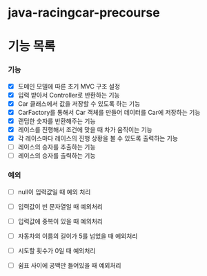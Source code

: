 # java-racingcar-precourse

# 기능 목록

### 기능

- [x] 도메인 모델에 따른 초기 MVC 구조 설정
- [x] 입력 받아서 Controller로 반환하는 기능
- [x] Car 클래스에서 값을 저장할 수 있도록 하는 기능
- [x] CarFactory를 통해서 Car 객체를 만들어 데이터를 Car에 저장하는 기능
- [x] 랜덤한 숫자를 반환해주는 기능
- [x] 레이스를 진행해서 조건에 맞을 때 차가 움직이는 기능
- [x] 각 레이스마다 레이스의 진행 상황을 볼 수 있도록 출력하는 기능
- [ ] 레이스의 승자를 추출하는 기능
- [ ] 레이스의 승자를 출력하는 기능

### 예외

- [ ] null이 입력값일 때 예외 처리
- [ ] 입력값이 빈 문자열일 때 예외처리
- [ ] 입력값에 중복이 있을 때 예외처리
- [ ] 자동차의 이름의 길이가 5를 넘었을 때 예외처리
- [ ] 시도할 횟수가 0일 때 예외처리
- [ ] 쉼표 사이에 공백만 들어있을 때 예외처리

